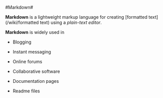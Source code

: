 #Markdown#

**Markdown** is a lightweight markup language for creating [formatted text](/wiki/formatted text) using a *plain-text editor*.

**Markdown** is widely used in
- Blogging
- Instant messaging
- Online forums
- Collaborative software
- Documentation pages
- Readme files